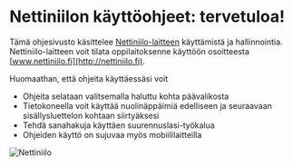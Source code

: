 # Nettiniilon käyttöohjeet: tervetuloa!

Tämä ohjesivusto käsittelee [Nettiniilo-laitteen](http://nettiniilo.fi) käyttämistä ja hallinnointia. Nettiniilo-laitteen voit tilata oppilaitoksenne käyttöön osoitteesta [www.nettiniilo.fi](http://nettiniilo.fi).

Huomaathan, että ohjeita käyttäessäsi voit

- Ohjeita selataan valitsemalla haluttu kohta päävalikosta
- Tietokoneella voit käyttää nuolinäppäimiä edelliseen ja seuraavaan sisällysluettelon kohtaan siirtyäksesi
- Tehdä sanahakuja käyttäen suurennuslasi-työkalua
- Ohjeiden käyttö on sujuvaa myös mobiililaitteilla

![Nettiniilo](http://nettiniilo.fi/img/nettiniilo-laatikossa_jordman.jpg "Nettiniilo paketissaan")